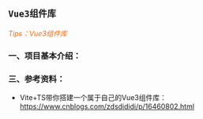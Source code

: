 ## `Vue3组件库`
*<font color="#FF6600" >Tips：Vue3组件库</font>*  

### 一、项目基本介绍：


### 三、参考资料：
+ Vite+TS带你搭建一个属于自己的Vue3组件库： https://www.cnblogs.com/zdsdididi/p/16460802.html

